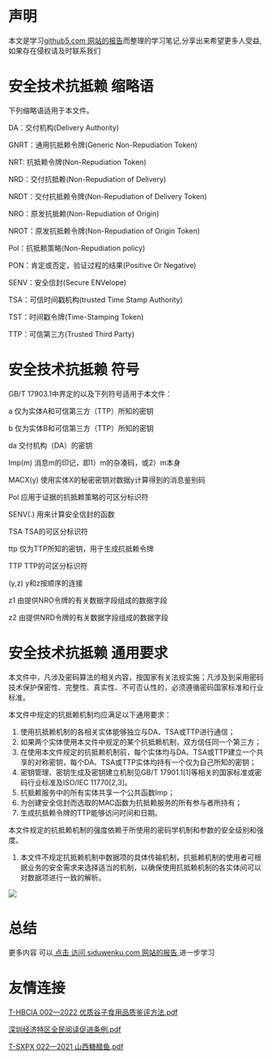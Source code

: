 # 声明 
本文是学习[github5.com 网站的报告](https://siduwenku.com/view/list/report?f=first)而整理的学习笔记,分享出来希望更多人受益,如果存在侵权请及时联系我们
# 安全技术抗抵赖 缩略语  
  
下列缩略语适用于本文件。  
  
DA：交付机构(Delivery Authority)  
  
GNRT：通用抗抵赖令牌(Generic Non-Repudiation Token)  
  
NRT: 抗抵赖令牌(Non-Repudiation Token)  
  
NRD：交付抗抵赖(Non-Repudiation of Delivery)  
  
NRDT：交付抗抵赖令牌(Non-Repudiation of Delivery Token)  
  
NRO：原发抗抵赖(Non-Repudiation of Origin)  
  
NROT：原发抗抵赖令牌(Non-Repudiation of Origin Token)  
  
Pol：抗抵赖策略(Non-Repudiation policy)  
  
PON：肯定或否定，验证过程的结果(Positive Or Negative)  
  
SENV：安全信封(Secure ENVelope)  
  
TSA：可信时间戳机构(trusted Time Stamp Authority)  
  
TST：时间戳令牌(Time-Stamping Token)  
  
TTP：可信第三方(Trusted Third Party)  
  
# 安全技术抗抵赖 符号  
  
GB/T 17903.1中界定的以及下列符号适用于本文件：  
  
a 仅为实体A和可信第三方（TTP）所知的密钥  
  
b 仅为实体B和可信第三方（TTP）所知的密钥  
  
da 交付机构（DA）的密钥  
  
Imp(m) 消息m的印记，即1）m的杂凑码，或2）m本身  
  
MACX(y) 使用实体X的秘密密钥对数据y计算得到的消息鉴别码  
  
Pol 应用于证据的抗抵赖策略的可区分标识符  
  
SENV(.) 用来计算安全信封的函数  
  
TSA TSA的可区分标识符  
  
ttp 仅为TTP所知的密钥，用于生成抗抵赖令牌  
  
TTP TTP的可区分标识符  
  
(y,z) y和z按顺序的连接  
  
z1 由提供NRO令牌的有关数据字段组成的数据字段  
  
z2 由提供NRD令牌的有关数据字段组成的数据字段  
  
# 安全技术抗抵赖 通用要求  
  
本文件中，凡涉及密码算法的相关内容，按国家有关法规实施；凡涉及到采用密码技术保护保密性、完整性、真实性、不可否认性的，必须遵循密码国家标准和行业标准。  
  
本文件中规定的抗抵赖机制均应满足以下通用要求：  
  
1.  使用抗抵赖机制的各相关实体能够独立与DA、TSA或TTP进行通信；  
2.  如果两个实体使用本文件中规定的某个抗抵赖机制，双方信任同一个第三方；  
3.  在使用本文件规定的抗抵赖机制前，每个实体均与DA、TSA或TTP建立一个共享的对称密钥，每个DA、TSA或TTP实体均持有一个仅为自己所知的密钥；  
4.  密钥管理、密钥生成及密钥建立机制见GB/T 17901.1[1]等相关的国家标准或密码行业标准及ISO/IEC 11770[2,3]。  
5.  抗抵赖服务中的所有实体共享一个公共函数Imp；  
6.  为创建安全信封而选取的MAC函数为抗抵赖服务的所有参与者所持有；  
7.  生成抗抵赖令牌的TTP能够访问时间和日期。  
  
本文件规定的抗抵赖机制的强度依赖于所使用的密码学机制和参数的安全级别和强度。  
  
1.  本文件不规定抗抵赖机制中数据项的具体传输机制，抗抵赖机制的使用者可根据业务的安全需求来选择适当的机制，以确保使用抗抵赖机制的各实体间可以对数据项进行一致的解析。  
  

![](http://public.host.github5.com/media/fengmian.png)
# 总结 
 更多内容 可以[ 点击 访问 siduwenku.com 网站的报告 ](https://siduwenku.com/view/list/report?f=2023)进一步学习

# 友情连接
[T-HBCIA 002—2022 优质谷子食用品质鉴评方法.pdf](http://github5.com/view/68843?f=new)

[深圳经济特区全民阅读促进条例.pdf](http://github5.com/view/79924?f=new)

[T-SXPX 022—2021 山西糖醋鱼.pdf](http://github5.com/view/63243?f=new)
